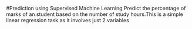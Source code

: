 #Prediction using Supervised Machine Learning
Predict the percentage of marks of an student based on the number of
study hours.This is a simple linear regression task as it involves just 2 variables
